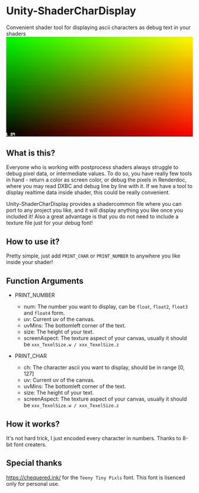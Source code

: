 # Unity-ShaderCharDisplay
Convenient shader tool for displaying ascii characters as debug text in your shaders
![example](./Docs/sample.gif)

## What is this?
Everyone who is working with postprocess shaders always struggle to debug pixel data, or intermediate values. To do so, you have really few tools in hand - return a color as screen color, or debug the pixels in Renderdoc, where you may read DXBC and debug line by line with it. If we have a tool to display realtime data inside shader, this could be really convenient.

Unity-ShaderCharDisplay provides a shadercommon file where you can port to any project you like, and it will display anything you like once you included it!
Also a great advantage is that you do not need to include a texture file just for your debug font!

## How to use it?
Pretty simple, just add `PRINT_CHAR` or `PRINT_NUMBER` to anywhere you like inside your shader!

## Function Arguments
- PRINT_NUMBER
  - num: The number you want to display, can be `float`, `float2`, `float3` and `float4` form.
  - uv: Current uv of the canvas.
  - uvMins: The bottomleft corner of the text.
  - size: The height of your text.
  - screenAspect: The texture aspect of your canvas, usually it should be `xxx_TexelSize.w / xxx_TexelSize.z`
 
- PRINT_CHAR
  - ch: The character ascii you want to display, should be in range [0, 127]
  - uv: Current uv of the canvas.
  - uvMins: The bottomleft corner of the text.
  - size: The height of your text.
  - screenAspect: The texture aspect of your canvas, usually it should be `xxx_TexelSize.w / xxx_TexelSize.z`

## How it works?
It's not hard trick, I just encoded every character in numbers. Thanks to 8-bit font creaters.

## Special thanks
https://chequered.ink/ for the `Teeny Tiny Pixls` font.
This font is lisenced only for personal use.

